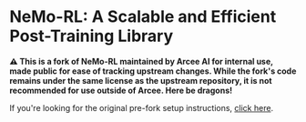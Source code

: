 # NeMo-RL: A Scalable and Efficient Post-Training Library

**⚠️ This is a fork of NeMo-RL maintained by Arcee AI for internal use, made public for ease of tracking upstream changes. While the fork's code remains under the same license as the upstream repository, it is not recommended for use outside of Arcee. Here be dragons!**

If you're looking for the original pre-fork setup instructions, [click here](/docs/README_OLD.md).